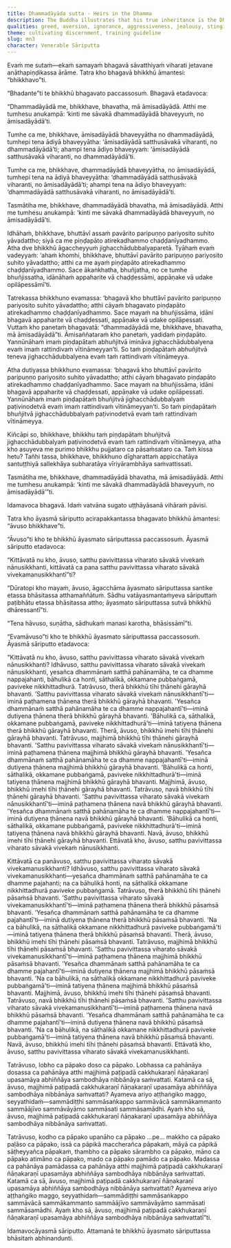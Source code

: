 ```yaml
---
title: Dhammadāyāda sutta - Heirs in the Dhamma
description: The Buddha illustrates that his true inheritance is the Dhamma, not material possessions. Venerable Sāriputta clarifies the practice of seclusion by listing numerous harmful qualities to abandon and the Middle Way that leads to abandoning of them, to clear vision, wisdom, tranquility, to full awakening.
qualities: greed, aversion, ignorance, aggressiveness, jealousy, stinginess, anger, resentment, contempt, feuding, treachery, conceit, vanity, stubbornness, negligence, seclusion, arousing energy, collectedness, contentment, wisdom, vision, tranquility, direct knowing
theme: cultivating discernment, training guideline
slug: mn3
character: Venerable Sāriputta
---
```


Evaṁ me sutaṁ—ekaṁ samayaṁ bhagavā sāvatthiyaṁ viharati jetavane anāthapiṇḍikassa ārāme. Tatra kho bhagavā bhikkhū āmantesi: “bhikkhavo”ti.

“Bhadante”ti te bhikkhū bhagavato paccassosuṁ. Bhagavā etadavoca:

“Dhammadāyādā me, bhikkhave, bhavatha, mā āmisadāyādā. Atthi me tumhesu anukampā: ‘kinti me sāvakā dhammadāyādā bhaveyyuṁ, no āmisadāyādā’ti.

Tumhe ca me, bhikkhave, āmisadāyādā bhaveyyātha no dhammadāyādā, tumhepi tena ādiyā bhaveyyātha: ‘āmisadāyādā satthusāvakā viharanti, no dhammadāyādā’ti; ahampi tena ādiyo bhaveyyaṁ: ‘āmisadāyādā satthusāvakā viharanti, no dhammadāyādā’ti.

Tumhe ca me, bhikkhave, dhammadāyādā bhaveyyātha, no āmisadāyādā, tumhepi tena na ādiyā bhaveyyātha: ‘dhammadāyādā satthusāvakā viharanti, no āmisadāyādā’ti; ahampi tena na ādiyo bhaveyyaṁ: ‘dhammadāyādā satthusāvakā viharanti, no āmisadāyādā’ti.

Tasmātiha me, bhikkhave, dhammadāyādā bhavatha, mā āmisadāyādā. Atthi me tumhesu anukampā: ‘kinti me sāvakā dhammadāyādā bhaveyyuṁ, no āmisadāyādā’ti.

Idhāhaṁ, bhikkhave, bhuttāvī assaṁ pavārito paripuṇṇo pariyosito suhito yāvadattho; siyā ca me piṇḍapāto atirekadhammo chaḍḍanīyadhammo. Atha dve bhikkhū āgaccheyyuṁ jighacchādubbalyaparetā. Tyāhaṁ evaṁ vadeyyaṁ: ‘ahaṁ khomhi, bhikkhave, bhuttāvī pavārito paripuṇṇo pariyosito suhito yāvadattho; atthi ca me ayaṁ piṇḍapāto atirekadhammo chaḍḍanīyadhammo. Sace ākaṅkhatha, bhuñjatha, no ce tumhe bhuñjissatha, idānāhaṁ appaharite vā chaḍḍessāmi, appāṇake vā udake opilāpessāmī’ti.

Tatrekassa bhikkhuno evamassa: ‘bhagavā kho bhuttāvī pavārito paripuṇṇo pariyosito suhito yāvadattho; atthi cāyaṁ bhagavato piṇḍapāto atirekadhammo chaḍḍanīyadhammo. Sace mayaṁ na bhuñjissāma, idāni bhagavā appaharite vā chaḍḍessati, appāṇake vā udake opilāpessati. Vuttaṁ kho panetaṁ bhagavatā: “dhammadāyādā me, bhikkhave, bhavatha, mā āmisadāyādā”ti. Āmisaññataraṁ kho panetaṁ, yadidaṁ piṇḍapāto. Yannūnāhaṁ imaṁ piṇḍapātaṁ abhuñjitvā imināva jighacchādubbalyena evaṁ imaṁ rattindivaṁ vītināmeyyan’ti. So taṁ piṇḍapātaṁ abhuñjitvā teneva jighacchādubbalyena evaṁ taṁ rattindivaṁ vītināmeyya.

Atha dutiyassa bhikkhuno evamassa: ‘bhagavā kho bhuttāvī pavārito paripuṇṇo pariyosito suhito yāvadattho; atthi cāyaṁ bhagavato piṇḍapāto atirekadhammo chaḍḍanīyadhammo. Sace mayaṁ na bhuñjissāma, idāni bhagavā appaharite vā chaḍḍessati, appāṇake vā udake opilāpessati. Yannūnāhaṁ imaṁ piṇḍapātaṁ bhuñjitvā jighacchādubbalyaṁ paṭivinodetvā evaṁ imaṁ rattindivaṁ vītināmeyyan’ti. So taṁ piṇḍapātaṁ bhuñjitvā jighacchādubbalyaṁ paṭivinodetvā evaṁ taṁ rattindivaṁ vītināmeyya.

Kiñcāpi so, bhikkhave, bhikkhu taṁ piṇḍapātaṁ bhuñjitvā jighacchādubbalyaṁ paṭivinodetvā evaṁ taṁ rattindivaṁ vītināmeyya, atha kho asuyeva me purimo bhikkhu pujjataro ca pāsaṁsataro ca. Taṁ kissa hetu? Tañhi tassa, bhikkhave, bhikkhuno dīgharattaṁ appicchatāya santuṭṭhiyā sallekhāya subharatāya vīriyārambhāya saṁvattissati.

Tasmātiha me, bhikkhave, dhammadāyādā bhavatha, mā āmisadāyādā. Atthi me tumhesu anukampā: ‘kinti me sāvakā dhammadāyādā bhaveyyuṁ, no āmisadāyādā’”ti.

Idamavoca bhagavā. Idaṁ vatvāna sugato uṭṭhāyāsanā vihāraṁ pāvisi.

Tatra kho āyasmā sāriputto acirapakkantassa bhagavato bhikkhū āmantesi: “āvuso bhikkhave”ti.

“Āvuso”ti kho te bhikkhū āyasmato sāriputtassa paccassosuṁ. Āyasmā sāriputto etadavoca:

“Kittāvatā nu kho, āvuso, satthu pavivittassa viharato sāvakā vivekaṁ nānusikkhanti, kittāvatā ca pana satthu pavivittassa viharato sāvakā vivekamanusikkhantī”ti?

“Dūratopi kho mayaṁ, āvuso, āgacchāma āyasmato sāriputtassa santike etassa bhāsitassa atthamaññātuṁ. Sādhu vatāyasmantaṁyeva sāriputtaṁ paṭibhātu etassa bhāsitassa attho; āyasmato sāriputtassa sutvā bhikkhū dhāressantī”ti.

“Tena hāvuso, suṇātha, sādhukaṁ manasi karotha, bhāsissāmī”ti.

“Evamāvuso”ti kho te bhikkhū āyasmato sāriputtassa paccassosuṁ. Āyasmā sāriputto etadavoca:

"Kittāvatā nu kho, āvuso, satthu pavivittassa viharato sāvakā vivekaṁ nānusikkhanti? Idhāvuso, satthu pavivittassa viharato sāvakā vivekaṁ nānusikkhanti, yesañca dhammānaṁ satthā pahānamāha, te ca dhamme nappajahanti, bāhulikā ca honti, sāthalikā, okkamane pubbaṅgamā, paviveke nikkhittadhurā. Tatrāvuso, therā bhikkhū tīhi ṭhānehi gārayhā bhavanti. 'Satthu pavivittassa viharato sāvakā vivekaṁ nānusikkhantī'ti—iminā paṭhamena ṭhānena therā bhikkhū gārayhā bhavanti. 'Yesañca dhammānaṁ satthā pahānamāha te ca dhamme nappajahantī'ti—iminā dutiyena ṭhānena therā bhikkhū gārayhā bhavanti. 'Bāhulikā ca, sāthalikā, okkamane pubbaṅgamā, paviveke nikkhittadhurā'ti—iminā tatiyena ṭhānena therā bhikkhū gārayhā bhavanti. Therā, āvuso, bhikkhū imehi tīhi ṭhānehi gārayhā bhavanti. Tatrāvuso, majjhimā bhikkhū tīhi ṭhānehi gārayhā bhavanti. 'Satthu pavivittassa viharato sāvakā vivekaṁ nānusikkhantī'ti—iminā paṭhamena ṭhānena majjhimā bhikkhū gārayhā bhavanti. 'Yesañca dhammānaṁ satthā pahānamāha te ca dhamme nappajahantī'ti—iminā dutiyena ṭhānena majjhimā bhikkhū gārayhā bhavanti. 'Bāhulikā ca honti, sāthalikā, okkamane pubbaṅgamā, paviveke nikkhittadhurā'ti—iminā tatiyena ṭhānena majjhimā bhikkhū gārayhā bhavanti. Majjhimā, āvuso, bhikkhū imehi tīhi ṭhānehi gārayhā bhavanti. Tatrāvuso, navā bhikkhū tīhi ṭhānehi gārayhā bhavanti. 'Satthu pavivittassa viharato sāvakā vivekaṁ nānusikkhantī'ti—iminā paṭhamena ṭhānena navā bhikkhū gārayhā bhavanti. 'Yesañca dhammānaṁ satthā pahānamāha te ca dhamme nappajahantī'ti—iminā dutiyena ṭhānena navā bhikkhū gārayhā bhavanti. 'Bāhulikā ca honti, sāthalikā, okkamane pubbaṅgamā, paviveke nikkhittadhurā'ti—iminā tatiyena ṭhānena navā bhikkhū gārayhā bhavanti. Navā, āvuso, bhikkhū imehi tīhi ṭhānehi gārayhā bhavanti. Ettāvatā kho, āvuso, satthu pavivittassa viharato sāvakā vivekaṁ nānusikkhanti.

Kittāvatā ca panāvuso, satthu pavivittassa viharato sāvakā vivekamanusikkhanti? Idhāvuso, satthu pavivittassa viharato sāvakā vivekamanusikkhanti—yesañca dhammānaṁ satthā pahānamāha te ca dhamme pajahanti; na ca bāhulikā honti, na sāthalikā okkamane nikkhittadhurā paviveke pubbaṅgamā. Tatrāvuso, therā bhikkhū tīhi ṭhānehi pāsaṁsā bhavanti. 'Satthu pavivittassa viharato sāvakā vivekamanusikkhantī'ti—iminā paṭhamena ṭhānena therā bhikkhū pāsaṁsā bhavanti. 'Yesañca dhammānaṁ satthā pahānamāha te ca dhamme pajahantī'ti—iminā dutiyena ṭhānena therā bhikkhū pāsaṁsā bhavanti. 'Na ca bāhulikā, na sāthalikā okkamane nikkhittadhurā paviveke pubbaṅgamā'ti—iminā tatiyena ṭhānena therā bhikkhū pāsaṁsā bhavanti. Therā, āvuso, bhikkhū imehi tīhi ṭhānehi pāsaṁsā bhavanti. Tatrāvuso, majjhimā bhikkhū tīhi ṭhānehi pāsaṁsā bhavanti. 'Satthu pavivittassa viharato sāvakā vivekamanusikkhantī'ti—iminā paṭhamena ṭhānena majjhimā bhikkhū pāsaṁsā bhavanti. 'Yesañca dhammānaṁ satthā pahānamāha te ca dhamme pajahantī'ti—iminā dutiyena ṭhānena majjhimā bhikkhū pāsaṁsā bhavanti. 'Na ca bāhulikā, na sāthalikā okkamane nikkhittadhurā paviveke pubbaṅgamā'ti—iminā tatiyena ṭhānena majjhimā bhikkhū pāsaṁsā bhavanti. Majjhimā, āvuso, bhikkhū imehi tīhi ṭhānehi pāsaṁsā bhavanti. Tatrāvuso, navā bhikkhū tīhi ṭhānehi pāsaṁsā bhavanti. 'Satthu pavivittassa viharato sāvakā vivekamanusikkhantī'ti—iminā paṭhamena ṭhānena navā bhikkhū pāsaṁsā bhavanti. 'Yesañca dhammānaṁ satthā pahānamāha te ca dhamme pajahantī'ti—iminā dutiyena ṭhānena navā bhikkhū pāsaṁsā bhavanti. 'Na ca bāhulikā, na sāthalikā okkamane nikkhittadhurā paviveke pubbaṅgamā'ti—iminā tatiyena ṭhānena navā bhikkhū pāsaṁsā bhavanti. Navā, āvuso, bhikkhū imehi tīhi ṭhānehi pāsaṁsā bhavanti. Ettāvatā kho, āvuso, satthu pavivittassa viharato sāvakā vivekamanusikkhanti.

Tatrāvuso, lobho ca pāpako doso ca pāpako. Lobhassa ca pahānāya dosassa ca pahānāya atthi majjhimā paṭipadā cakkhukaraṇī ñāṇakaraṇī upasamāya abhiññāya sambodhāya nibbānāya saṁvattati. Katamā ca sā, āvuso, majjhimā paṭipadā cakkhukaraṇī ñāṇakaraṇī upasamāya abhiññāya sambodhāya nibbānāya saṁvattati? Ayameva ariyo aṭṭhaṅgiko maggo, seyyathidaṁ—sammādiṭṭhi sammāsaṅkappo sammāvācā sammākammanto sammāājīvo sammāvāyāmo sammāsati sammāsamādhi. Ayaṁ kho sā, āvuso, majjhimā paṭipadā cakkhukaraṇī ñāṇakaraṇī upasamāya abhiññāya sambodhāya nibbānāya saṁvattati.

Tatrāvuso, kodho ca pāpako upanāho ca pāpako …pe… makkho ca pāpako paḷāso ca pāpako, issā ca pāpikā maccherañca pāpakaṁ, māyā ca pāpikā sāṭheyyañca pāpakaṁ, thambho ca pāpako sārambho ca pāpako, māno ca pāpako atimāno ca pāpako, mado ca pāpako pamādo ca pāpako. Madassa ca pahānāya pamādassa ca pahānāya atthi majjhimā paṭipadā cakkhukaraṇī ñāṇakaraṇī upasamāya abhiññāya sambodhāya nibbānāya saṁvattati. Katamā ca sā, āvuso, majjhimā paṭipadā cakkhukaraṇī ñāṇakaraṇī upasamāya abhiññāya sambodhāya nibbānāya saṁvattati? Ayameva ariyo aṭṭhaṅgiko maggo, seyyathidaṁ—sammādiṭṭhi sammāsaṅkappo sammāvācā sammākammanto sammāājīvo sammāvāyāmo sammāsati sammāsamādhi. Ayaṁ kho sā, āvuso, majjhimā paṭipadā cakkhukaraṇī ñāṇakaraṇī upasamāya abhiññāya sambodhāya nibbānāya saṁvattatī”ti.

Idamavocāyasmā sāriputto. Attamanā te bhikkhū āyasmato sāriputtassa bhāsitaṁ abhinandunti.
